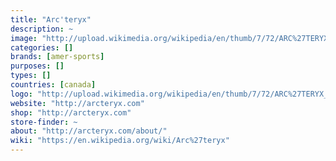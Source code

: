 ```yaml
---
title: "Arc'teryx"
description: ~
image: "http://upload.wikimedia.org/wikipedia/en/thumb/7/72/ARC%27TERYX_logo.svg/220px-ARC%27TERYX_logo.svg.png"
categories: []
brands: [amer-sports]
purposes: []
types: []
countries: [canada]
logo: "http://upload.wikimedia.org/wikipedia/en/thumb/7/72/ARC%27TERYX_logo.svg/220px-ARC%27TERYX_logo.svg.png"
website: "http://arcteryx.com"
shop: "http://arcteryx.com"
store-finder: ~
about: "http://arcteryx.com/about/"
wiki: "https://en.wikipedia.org/wiki/Arc%27teryx"
---
```

